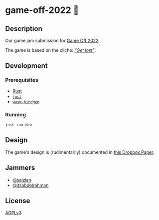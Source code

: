 # game-off-2022 👾

## Description

Our game jam submission for [Game Off 2022].

The game is based on the cliché: [_“Get lost”_][get-lost-source].

## Development

### Prerequisites

- [Rust](https://www.rust-lang.org/tools/install)
- [`just`](https://github.com/casey/just#packages)
- [`wasm-bindgen`](https://rustwasm.github.io/wasm-bindgen/reference/cli.html)

### Running

```shell
just run-dev
```

## Design

The game's design is (rudimentarily) documented in [this Dropbox Paper][dropbox-paper].

## Jammers

- [@salzian](https://github.com/salzian)
- [@itsabdelrahman](https://github.com/itsabdelrahman)

## License

[AGPLv3](./LICENSE)

[Game Off 2022]: https://itch.io/jam/game-off-2022
[get-lost-source]: https://github.com/leereilly/list-of-english-cliches/blob/da24758a32b0c7fd5a08f15136cbf5db6f3b6e14/cliches.txt#L1185
[dropbox-paper]: https://www.dropbox.com/scl/fi/bd32vqk7sdocd98rs7lap/Get-lost-Design-Document-Game-Off-2022.paper?dl=0&rlkey=cxjfkym1x73x5kgkbt3lbtmoh
